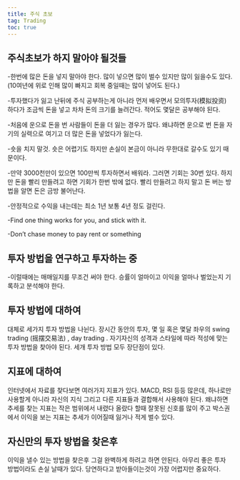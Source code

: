 ```yaml
---
title: 주식 초보 
tag: Trading
toc: true
---
```


## 주식초보가 하지 말아야 될것들

-한번에 많은 돈을 넣지 말아야 한다. 많이 넣으면 많이 벌수 있지만 많이 잃을수도 있다. (10여년에 위로 인해 많이 빠지고 회복 중일때는 많이 넣어도 된다.)

-투자했다가 잃고 난뒤에 주식 공부하는게 아니라 먼저 배우면서 모의투자(模拟投资) 하다가 조금씩 돈을 넣고 차차 돈의 크기를 늘려간다. 적어도 몇달은 공부해야 된다.

-처음에 운으로 돈을 번 사람들이 돈을 더 잃는 경우가 많다. 왜냐하면 운으로 번 돈을 자기의 실력으로 여기고 더 많은 돈을 넣었다가 잃는다. 

-숏을 치지 말것. 숏은 어렵기도 하지만 손실이 본금이 아니라 무한대로 갈수도 있기 때문이다.

-만약 3000천만이 있으면 100만씩 투자하면서 배워라. 그러면 기회는 30번 있다. 하지만 돈을 빨리 만들려고 하면 기회가 한번 밖에 없다. 빨리 만들려고 하지 말고 돈 버는 방법을 알면 돈은 금방 불어난다.

-안정적으로 수익을 내는데는 최소 1년 보통 4년 정도 걸린다.

-Find one thing works for you, and stick with it.

-Don’t chase money to pay rent or something



## 투자 방법을 연구하고 투자하는 중

-이럴때에는 매매일지를 무조건 써야 한다. 승률이 얼마이고 이익을 얼마나 벌었는지 기록하고 분석해야 한다.



## 투자 방법에 대하여

대체로 세가지 투자 방법을 나뉜다. 장시간 동안의 투자, 몇 일 혹은 몇달 좌우의 swing trading (摇摆交易法) , day trading . 자기자신의 성격과 스타일에 따라 적성에 맞는 투자 방법을 찾아야 된다. 세개 투자 방법 모두 장단점이 있다.



## 지표에 대하여

인터넷에서 자료를 찾다보면 여러가지 지표가 있다. MACD, RSI 등등 많은데, 하나로만 사용할게 아니라 자신의 지식 그리고 다른 지표들과 결합해서 사용해야 된다. 왜냐하면 추세를 찾는 지표는 작은 범위에서 내렸다 올랐다 할때 잘못된 신호를 많이 주고 박스권에서 이익을 보는 지표는 추세가 이어질때 잃거나 적게 벌수 있다.



## 자신만의 투자 방법을 찾은후

이익을 낼수 있는 방법을 찾은후 그걸 완벽하게 하려고 하면 안된다. 아무리 좋은 투자 방법이라도 손실  날때가 있다. 당연하다고 받아들이는것이 가장 어렵지만 중요하다.
